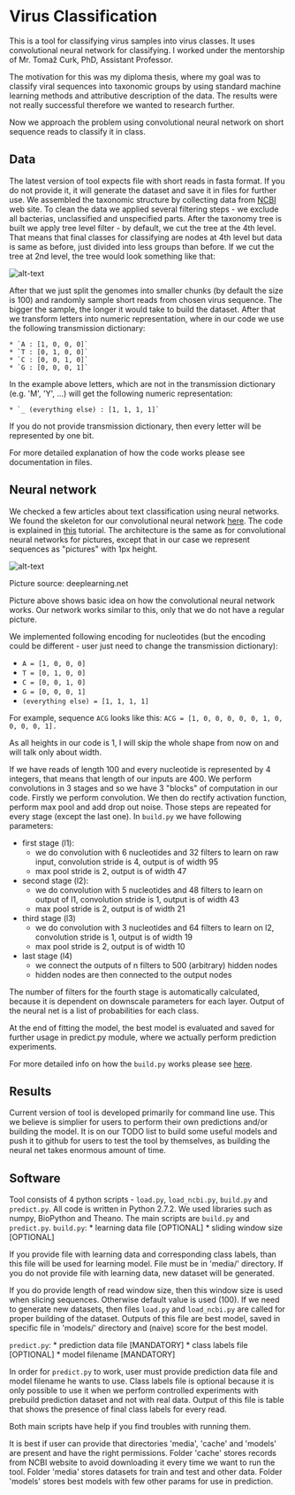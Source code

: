 # Virus Classification

This is a tool for classifying virus samples into virus classes.
It uses convolutional neural network for classifying.
I worked under the mentorship of Mr. Tomaž Curk, PhD, Assistant Professor.

The motivation for this was my diploma thesis, where my goal was to classify viral sequences into
taxonomic groups by using standard machine learning methods and attributive description of the data.
The results were not really successful therefore we wanted to research further.

Now we approach the problem using convolutional neural network on short
sequence reads to classify it in class.

## Data
The latest version of tool expects file with short reads in fasta format. If you do not provide it,
it will generate the dataset and save it in files for further use.
We assembled the taxonomic structure by collecting data from [NCBI](www.ncbi.nlm.nih.gov) web site.
To clean the data we applied several filtering steps - we exclude all bacterias, unclassified and
unspecified parts. After the taxonomy tree is built we apply tree level filter - by default, we
cut the tree at the 4th level.
That means that final classes for classifying are nodes at 4th level
but data is same as before, just divided into less groups than before.
If we cut the tree at 2nd level, the tree would look something like that:

![alt-text](https://github.com/mkopar/Virus-classification-theano/blob/master/taksonomija_2.png)

After that we just split the genomes into smaller chunks (by default the size is 100) and randomly
sample short reads from chosen virus sequence. The bigger the sample, the longer it would take
to build the dataset. After that we transform letters into numeric representation, where in our
code we use the following transmission dictionary:

    * `A : [1, 0, 0, 0]`
    * `T : [0, 1, 0, 0]`
    * `C : [0, 0, 1, 0]`
    * `G : [0, 0, 0, 1]`

In the example above letters, which are not in the transmission dictionary (e.g. 'M', 'Y', ...) will
get the following numeric representation:

    * `_ (everything else) : [1, 1, 1, 1]`

If you do not provide transmission dictionary, then every letter will be represented by one bit.

For more detailed explanation of how the code works please see documentation in files.

## Neural network
We checked a few articles about text classification using neural networks.
We found the skeleton for our convolutional neural network
[here](https://github.com/newmu/theano-tutorials). The code is explained in
[this](https://www.youtube.com/watch?v=S75EdAcXHKk) tutorial. The architecture
is the same as for convolutional neural networks for pictures, except that in our case
we represent sequences as "pictures" with 1px height.

![alt-text](https://github.com/mkopar/Virus-classification-theano/blob/master/mylenet.png)

Picture source: deeplearning.net

Picture above shows basic idea on how the convolutional neural network works. Our network works similar to this,
only that we do not have a regular picture.

We implemented following encoding for nucleotides (but the encoding could be different - user just need to change
the transmission dictionary):
* `A = [1, 0, 0, 0]`
* `T = [0, 1, 0, 0]`
* `C = [0, 0, 1, 0]`
* `G = [0, 0, 0, 1]`
* `(everything else) = [1, 1, 1, 1]`

For example, sequence `ACG` looks like this:
`ACG = [1, 0, 0, 0, 0, 0, 1, 0, 0, 0, 0, 1].`

As all heights in our code is 1, I will skip the whole shape from now on and will talk only about width.

If we have reads of length 100 and every nucleotide is represented by 4 integers, that means that
length of our inputs are 400.
We perform convolutions in 3 stages and so we have 3 "blocks" of computation in our code.
Firstly we perform convolution. We then do rectify activation function, perform max pool and add drop out
noise. Those steps are repeated for every stage (except the last one).
In `build.py` we have following parameters:
- first stage (l1):
    - we do convolution with 6 nucleotides and 32 filters to learn on raw input, convolution stride is 4, output is of width 95
    - max pool stride is 2, output is of width 47
- second stage (l2):
    - we do convolution with 5 nucleotides and 48 filters to learn on output of l1, convolution stride is 1, output is of width 43
    - max pool stride is 2, output is of width 21
- third stage (l3)
    - we do convolution with 3 nucleotides and 64 filters to learn on l2, convolution stride is 1, output is of width 19
    - max pool stride is 2, output is of width 10
- last stage (l4)
    - we connect the outputs of n filters to 500 (arbitrary) hidden nodes
    - hidden nodes are then connected to the output nodes

The number of filters for the fourth stage is automatically calculated,
because it is dependent on downscale parameters for each layer. Output of the neural net
is a list of probabilities for each class.

At the end of fitting the model, the best model is evaluated and saved for
further usage in predict.py module, where we actually perform prediction experiments.

For more detailed info on how the `build.py` works please see [here](https://www.youtube.com/watch?v=S75EdAcXHKk).

## Results
Current version of tool is developed primarily for command line use. This we believe is simplier for users
to perform their own predictions and/or building the model. It is on our TODO list to build some useful
models and push it to github for users to test the tool by themselves, as building the neural net takes enormous
amount of time.

## Software

Tool consists of 4 python scripts - `load.py`, `load_ncbi.py`, `build.py` and `predict.py`.
All code is written in Python 2.7.2. We used libraries such as numpy, BioPython and Theano.
The main scripts are `build.py` and `predict.py`.
`build.py`:
    * learning data file [OPTIONAL]
    * sliding window size [OPTIONAL]

If you provide file with learning data and corresponding class labels, than this file will be used for learning model.
File must be in 'media/' directory. If you do not provide file with learning data, new dataset will be generated.

If you do provide length of read window size, then this window size is used when slicing sequences. Otherwise
default value is used (100).
If we need to generate new datasets, then files `load.py` and `load_ncbi.py` are called
for proper building of the dataset.
Outputs of this file are best model, saved in specific file in 'models/' directory
and (naive) score for the best model.

`predict.py`:
    * prediction data file [MANDATORY]
    * class labels file [OPTIONAL]
    * model filename [MANDATORY]

In order for `predict.py` to work, user must provide prediction data file and model filename he wants to use.
Class labels file is optional because it is only possible to use it when we perform controlled experiments with
prebuild prediction dataset and not with real data. Output of this file is table that shows the presence of
final class labels for every read.

Both main scripts have help if you find troubles with running them.

It is best if user can provide that directories 'media', 'cache' and 'models'
are present and have the right permissions.
Folder 'cache' stores records from NCBI website to avoid downloading it every time we want to run the tool.
Folder 'media' stores datasets for train and test and other data.
Folder 'models' stores best models with few other params for use in prediction.